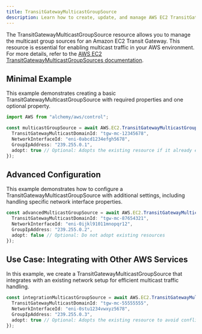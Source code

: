 ```yaml
---
title: TransitGatewayMulticastGroupSource
description: Learn how to create, update, and manage AWS EC2 TransitGatewayMulticastGroupSources using Alchemy Cloud Control.
---
```



The TransitGatewayMulticastGroupSource resource allows you to manage the multicast group sources for an Amazon EC2 Transit Gateway. This resource is essential for enabling multicast traffic in your AWS environment. For more details, refer to the [AWS EC2 TransitGatewayMulticastGroupSources documentation](https://docs.aws.amazon.com/ec2/latest/userguide/).

## Minimal Example

This example demonstrates creating a basic TransitGatewayMulticastGroupSource with required properties and one optional property.

```ts
import AWS from "alchemy/aws/control";

const multicastGroupSource = await AWS.EC2.TransitGatewayMulticastGroupSource("myMulticastGroupSource", {
  TransitGatewayMulticastDomainId: "tgw-mc-12345678",
  NetworkInterfaceId: "eni-0abcd1234efgh5678",
  GroupIpAddress: "239.255.0.1",
  adopt: true // Optional: Adopts the existing resource if it already exists
});
```

## Advanced Configuration

This example demonstrates how to configure a TransitGatewayMulticastGroupSource with additional settings, including handling specific network interface properties.

```ts
const advancedMulticastGroupSource = await AWS.EC2.TransitGatewayMulticastGroupSource("advancedMulticastGroupSource", {
  TransitGatewayMulticastDomainId: "tgw-mc-87654321",
  NetworkInterfaceId: "eni-0ijkl91011mnopqr12",
  GroupIpAddress: "239.255.0.2",
  adopt: false // Optional: Do not adopt existing resources
});
```

## Use Case: Integrating with Other AWS Services

In this example, we create a TransitGatewayMulticastGroupSource that integrates with an existing network setup for efficient multicast traffic handling.

```ts
const integrationMulticastGroupSource = await AWS.EC2.TransitGatewayMulticastGroupSource("integrationMulticastGroupSource", {
  TransitGatewayMulticastDomainId: "tgw-mc-55555555",
  NetworkInterfaceId: "eni-0stu1234vwxyz5678",
  GroupIpAddress: "239.255.0.3",
  adopt: true // Optional: Adopts the existing resource to avoid conflicts
});
```
